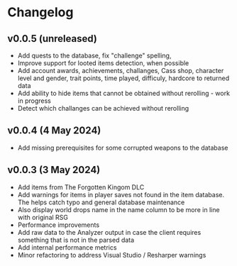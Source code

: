 # Changelog

## v0.0.5 (unreleased)
- Add quests to the database, fix "challenge" spelling, 
- Improve support for looted items detection, when possible
- Add account awards, achievements, challanges, Cass shop, character level and gender, trait points, time played, difficuly, hardcore to returned data
- Add ability to hide items that cannot be obtained without rerolling - work in progress
- Detect which challanges can be achieved without rerolling

## v0.0.4 (4 May 2024)
- Add missing prerequisites for some corrupted weapons to the database


## v0.0.3 (3 May 2024)

- Add items from The Forgotten Kingom DLC
- Add warnings for items in player saves not found in the item database. The helps catch typo and general database maintenance
- Also display world drops name in the name column to be more in line with original RSG
- Performance improvements
- Add raw data to the Analyzer output in case the client requires something that is not in the parsed data
- Add internal performance metrics
- Minor refactoring to address Visual Studio / Resharper warnings
